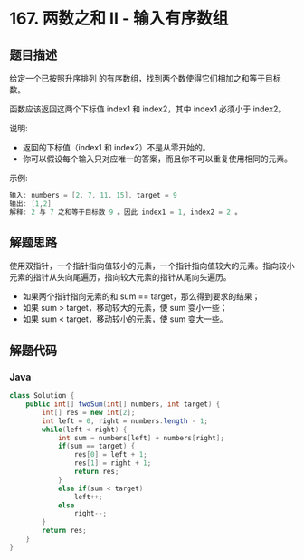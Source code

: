 # 167. 两数之和 II - 输入有序数组

## 题目描述

给定一个已按照升序排列 的有序数组，找到两个数使得它们相加之和等于目标数。

函数应该返回这两个下标值 index1 和 index2，其中 index1 必须小于 index2。

说明:

* 返回的下标值（index1 和 index2）不是从零开始的。
* 你可以假设每个输入只对应唯一的答案，而且你不可以重复使用相同的元素。

示例:
```java
输入: numbers = [2, 7, 11, 15], target = 9
输出: [1,2]
解释: 2 与 7 之和等于目标数 9 。因此 index1 = 1, index2 = 2 。
```

## 解题思路

使用双指针，一个指针指向值较小的元素，一个指针指向值较大的元素。指向较小元素的指针从头向尾遍历，指向较大元素的指针从尾向头遍历。

* 如果两个指针指向元素的和 sum == target，那么得到要求的结果；
* 如果 sum > target，移动较大的元素，使 sum 变小一些；
* 如果 sum < target，移动较小的元素，使 sum 变大一些。

## 解题代码

### Java

```java
class Solution {
    public int[] twoSum(int[] numbers, int target) {
        int[] res = new int[2];
        int left = 0, right = numbers.length - 1;
        while(left < right) {
            int sum = numbers[left] + numbers[right];
            if(sum == target) {
                res[0] = left + 1;
                res[1] = right + 1;
                return res;
            }
            else if(sum < target)
                left++;
            else
                right--;
        }
        return res;
    }
}
```
